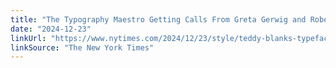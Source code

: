 ```yaml
---
title: "The Typography Maestro Getting Calls From Greta Gerwig and Robert Eggers"
date: "2024-12-23"
linkUrl: "https://www.nytimes.com/2024/12/23/style/teddy-blanks-typeface-design-wicked-barbie-nosferatu.html?unlocked_article_code=1.jk4.jx1P.yMmFv5HCNHVl&smid=url-share?ref=rogerwong.me"
linkSource: "The New York Times"
---
```

